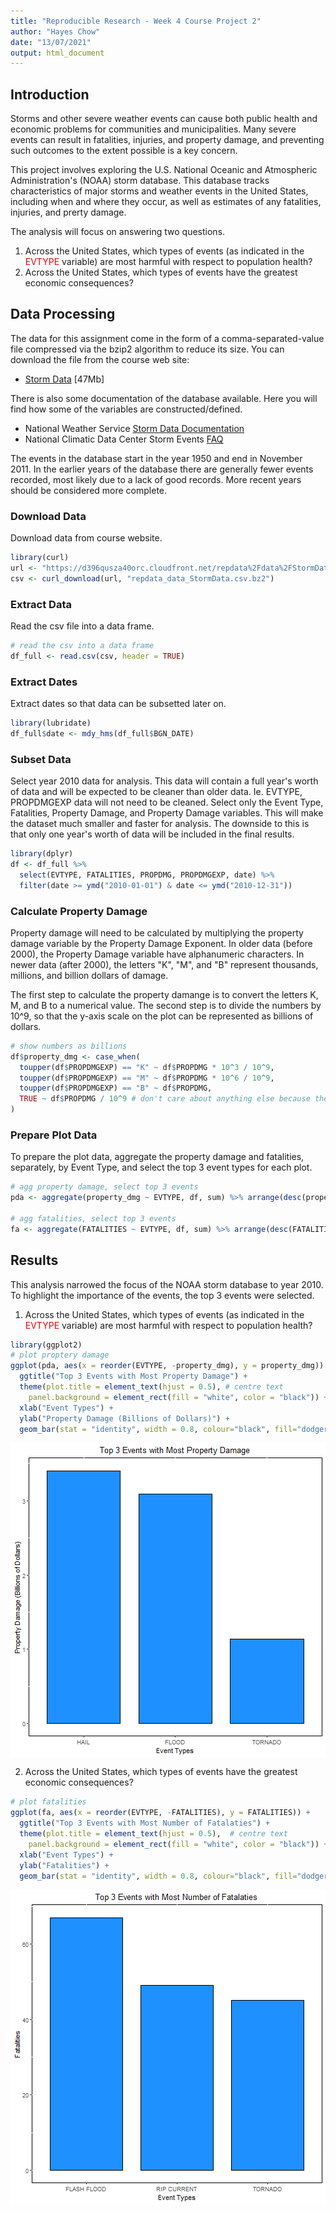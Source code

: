 ```yaml
---
title: "Reproducible Research - Week 4 Course Project 2"
author: "Hayes Chow"
date: "13/07/2021"
output: html_document
---
```




## Introduction
Storms and other severe weather events can cause both public health and economic problems for communities and municipalities. Many severe events can result in fatalities, injuries, and property damage, and preventing such outcomes to the extent possible is a key concern.

This project involves exploring the U.S. National Oceanic and Atmospheric Administration's (NOAA) storm database. This database tracks characteristics of major storms and weather events in the United States, including when and where they occur, as well as estimates of any fatalities, injuries, and prerty damage.

The analysis will focus on answering two questions.

1. Across the United States, which types of events (as indicated in the <span style="color: red;">EVTYPE</span> variable) are most harmful with respect to population health?
2. Across the United States, which types of events have the greatest economic consequences?

## Data Processing
The data for this assignment come in the form of a comma-separated-value file compressed via the bzip2 algorithm to reduce its size. You can download the file from the course web site:

- [Storm Data](https://d396qusza40orc.cloudfront.net/repdata%2Fdata%2FStormData.csv.bz2) [47Mb]

There is also some documentation of the database available. Here you will find how some of the variables are constructed/defined.

- National Weather Service [Storm Data Documentation](https://d396qusza40orc.cloudfront.net/repdata%2Fpeer2_doc%2Fpd01016005curr.pdf)
- National Climatic Data Center Storm Events [FAQ](https://d396qusza40orc.cloudfront.net/repdata%2Fpeer2_doc%2FNCDC%20Storm%20Events-FAQ%20Page.pdf)

The events in the database start in the year 1950 and end in November 2011. In the earlier years of the database there are generally fewer events recorded, most likely due to a lack of good records. More recent years should be considered more complete.

### Download Data
Download data from course website.

```r
library(curl)
url <- "https://d396qusza40orc.cloudfront.net/repdata%2Fdata%2FStormData.csv.bz2"
csv <- curl_download(url, "repdata_data_StormData.csv.bz2")
```

### Extract Data
Read the csv file into a data frame. 

```r
# read the csv into a data frame
df_full <- read.csv(csv, header = TRUE)
```


### Extract Dates
Extract dates so that data can be subsetted later on.

```r
library(lubridate)
df_full$date <- mdy_hms(df_full$BGN_DATE)
```

### Subset Data
Select year 2010 data for analysis. This data will contain a full year's worth of data and will be expected to be cleaner than older data. Ie. EVTYPE, PROPDMGEXP data will not need to be cleaned. Select only the Event Type, Fatalities, Property Damage, and Property Damage variables. This will make the dataset much smaller and faster for analysis. The downside to this is that only one year's worth of data will be included in the final results.

```r
library(dplyr)
df <- df_full %>% 
  select(EVTYPE, FATALITIES, PROPDMG, PROPDMGEXP, date) %>% 
  filter(date >= ymd("2010-01-01") & date <= ymd("2010-12-31"))
```

### Calculate Property Damage
Property damage will need to be calculated by multiplying the property damage variable by the Property Damage Exponent. In older data (before 2000), the Property Damage variable have alphanumeric characters. In newer data (after 2000), the letters "K", "M", and "B" represent thousands, millions, and billion dollars of damage.

The first step to calculate the property damange is to convert the letters K, M, and B to a numerical value. The second step is to divide the numbers by 10^9, so that the y-axis scale on the plot can be represented as billions of dollars.

```r
# show numbers as billions
df$property_dmg <- case_when(
  toupper(df$PROPDMGEXP) == "K" ~ df$PROPDMG * 10^3 / 10^9,
  toupper(df$PROPDMGEXP) == "M" ~ df$PROPDMG * 10^6 / 10^9,
  toupper(df$PROPDMGEXP) == "B" ~ df$PROPDMG,
  TRUE ~ df$PROPDMG / 10^9 # don't care about anything else because the magnitude is too low (for years <2000)
)
```

### Prepare Plot Data
To prepare the plot data, aggregate the property damage and fatalities, separately, by Event Type, and select the top 3 event types for each plot.

```r
# agg property damage, select top 3 events
pda <- aggregate(property_dmg ~ EVTYPE, df, sum) %>% arrange(desc(property_dmg)) %>% head(3)

# agg fatalities, select top 3 events
fa <- aggregate(FATALITIES ~ EVTYPE, df, sum) %>% arrange(desc(FATALITIES)) %>% head(3)
```

## Results
This analysis narrowed the focus of the NOAA storm database to year 2010. To highlight the importance of the events, the top 3 events were selected.

1. Across the United States, which types of events (as indicated in the <span style="color: red;">EVTYPE</span> variable) are most harmful with respect to population health?
  
  ```r
  library(ggplot2)
  # plot proptery damage
  ggplot(pda, aes(x = reorder(EVTYPE, -property_dmg), y = property_dmg)) + 
    ggtitle("Top 3 Events with Most Property Damage") +
    theme(plot.title = element_text(hjust = 0.5), # centre text
      panel.background = element_rect(fill = "white", color = "black")) + 
    xlab("Event Types") +
    ylab("Property Damage (Billions of Dollars)") +
    geom_bar(stat = "identity", width = 0.8, colour="black", fill="dodgerblue")
  ```
  
  <img src="figure/plot_prop_damaage-1.png" title="plot of chunk plot_prop_damaage" alt="plot of chunk plot_prop_damaage" style="display: block; margin: auto;" />

2. Across the United States, which types of events have the greatest economic consequences?
  
  ```r
  # plot fatalities
  ggplot(fa, aes(x = reorder(EVTYPE, -FATALITIES), y = FATALITIES)) + 
    ggtitle("Top 3 Events with Most Number of Fatalaties") +
    theme(plot.title = element_text(hjust = 0.5),  # centre text
      panel.background = element_rect(fill = "white", color = "black")) + 
    xlab("Event Types") +
    ylab("Fatalities") +
    geom_bar(stat = "identity", width = 0.8, colour="black", fill="dodgerblue")
  ```
  
  <img src="figure/plot_fatalities-1.png" title="plot of chunk plot_fatalities" alt="plot of chunk plot_fatalities" style="display: block; margin: auto;" />
